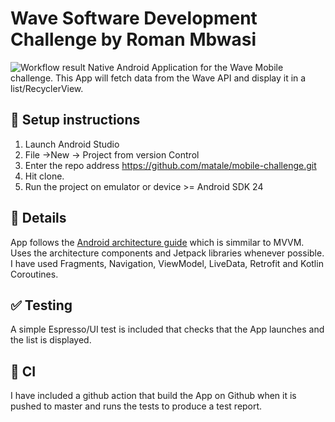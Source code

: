 # Wave Software Development Challenge by Roman Mbwasi
![Workflow result](https://github.com/matale/mobile-challenge/workflows/Check/badge.svg)
Native Android Application for the Wave Mobile challenge. 
This App will fetch data from the Wave API and display it in a list/RecyclerView.

## :wrench: Setup instructions
1. Launch Android Studio
1. File ->New -> Project from version Control
1. Enter the repo address https://github.com/matale/mobile-challenge.git
1. Hit clone.
1. Run the project on emulator or device >= Android SDK 24

## :scroll: Details
App follows the [Android architecture guide](https://developer.android.com/jetpack/guide) which is simmilar to MVVM.
Uses the architecture components and Jetpack libraries whenever possible.
I have used Fragments, Navigation, ViewModel, LiveData, Retrofit and Kotlin Coroutines.

## :white_check_mark: Testing
A simple Espresso/UI test is included that checks that the App launches and the list is displayed.

## :rocket: CI
I have included a github action that build the App on Github when it is pushed to master and runs the tests to produce a test report.


